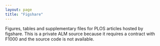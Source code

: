 ```yaml
---
layout: page
title: "Figshare"
---
```


Figures, tables and supplementary files for PLOS articles hosted by figshare. This is a private ALM source because it requires a contract with F1000 and the source code is not available.
